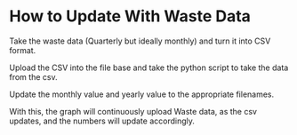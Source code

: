 # How to Update With Waste Data


Take the waste data (Quarterly but ideally monthly) and turn it into CSV format. 

Upload the CSV into the file base and take the python script to take the data from the csv.

Update the monthly value and yearly value to the appropriate filenames. 

With this, the graph will continuously upload Waste data, as the csv updates, and the numbers will update accordingly. 
